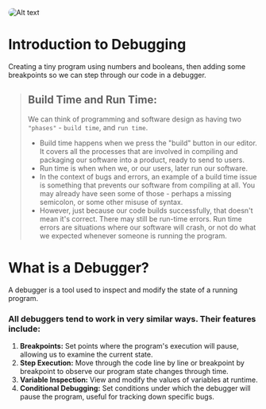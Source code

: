 <img style="border-radius:10px;" title="a title" alt="Alt text" src="https://img.freepik.com/free-vector/illustration-virus-detection_53876-37692.jpg?t=st=1742487163~exp=1742490763~hmac=f91e58c27d64c5629e9326830eb791b63df2abce2df0573ab6e081d6b58ba507&w=1380">

<br/>

# Introduction to Debugging

Creating a tiny program using numbers and booleans, then adding some breakpoints so we can step through our code in a debugger.

> ## **Build Time and Run Time:**
>
> We can think of programming and software design as having two `"phases"` - `build time`, and `run time`.
>
> - Build time happens when we press the "build" button in our editor. It covers all the processes that are involved in compiling and packaging our software into a product, ready to send to users.
> - Run time is when when we, or our users, later run our software.
> - In the context of bugs and errors, an example of a build time issue is something that prevents our software from compiling at all. You may already have seen some of those - perhaps a missing semicolon, or some other misuse of syntax.
> - However, just because our code builds successfully, that doesn't mean it's correct. There may still be run-time errors. Run time errors are situations where our software will crash, or not do what we expected whenever someone is running the program.

# What is a Debugger?

A debugger is a tool used to inspect and modify the state of a running program.

### All debuggers tend to work in very similar ways. Their features include:

1. **Breakpoints:** Set points where the program's execution will pause, allowing us to examine the current state.
2. **Step Execution:** Move through the code line by line or breakpoint by breakpoint to observe our program state changes through time.
3. **Variable Inspection:** View and modify the values of variables at runtime.
4. **Conditional Debugging:** Set conditions under which the debugger will pause the program, useful for tracking down specific bugs.
